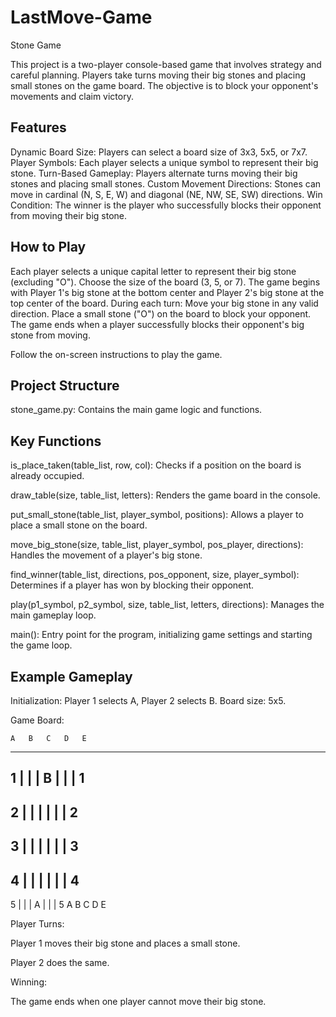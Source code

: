 # LastMove-Game
Stone Game

This project is a two-player console-based game that involves strategy and careful planning. Players take turns moving their big stones and placing small stones on the game board. The objective is to block your opponent's movements and claim victory.

## Features

Dynamic Board Size: Players can select a board size of 3x3, 5x5, or 7x7.
Player Symbols: Each player selects a unique symbol to represent their big stone.
Turn-Based Gameplay: Players alternate turns moving their big stones and placing small stones.
Custom Movement Directions: Stones can move in cardinal (N, S, E, W) and diagonal (NE, NW, SE, SW) directions.
Win Condition: The winner is the player who successfully blocks their opponent from moving their big stone.

## How to Play
Each player selects a unique capital letter to represent their big stone (excluding "O").
Choose the size of the board (3, 5, or 7).
The game begins with Player 1's big stone at the bottom center and Player 2's big stone at the top center of the board.
During each turn:
Move your big stone in any valid direction.
Place a small stone ("O") on the board to block your opponent.
The game ends when a player successfully blocks their opponent's big stone from moving.

Follow the on-screen instructions to play the game.

## Project Structure

stone_game.py: Contains the main game logic and functions.

## Key Functions

is_place_taken(table_list, row, col): Checks if a position on the board is already occupied.

draw_table(size, table_list, letters): Renders the game board in the console.

put_small_stone(table_list, player_symbol, positions): Allows a player to place a small stone on the board.

move_big_stone(size, table_list, player_symbol, pos_player, directions): Handles the movement of a player's big stone.

find_winner(table_list, directions, pos_opponent, size, player_symbol): Determines if a player has won by blocking their opponent.

play(p1_symbol, p2_symbol, size, table_list, letters, directions): Manages the main gameplay loop.

main(): Entry point for the program, initializing game settings and starting the game loop.

## Example Gameplay

Initialization:
Player 1 selects A, Player 2 selects B.
Board size: 5x5.

Game Board:

    A   B   C   D   E
  ---------------------
1 |   |   | B |   |   | 1
  ---------------------
2 |   |   |   |   |   | 2
  ---------------------
3 |   |   |   |   |   | 3
  ---------------------
4 |   |   |   |   |   | 4
  ---------------------
5 |   |   | A |   |   | 5
    A   B   C   D   E

Player Turns:

Player 1 moves their big stone and places a small stone.

Player 2 does the same.

Winning:

The game ends when one player cannot move their big stone.
